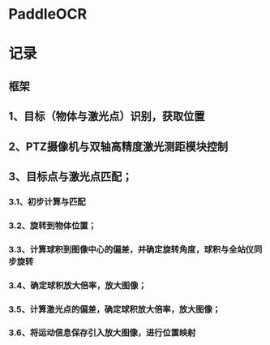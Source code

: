 # PaddleOCR
# 记录

## 框架

## 1、目标（物体与激光点）识别，获取位置
## 2、PTZ摄像机与双轴高精度激光测距模块控制
## 3、目标点与激光点匹配；
### 3.1、初步计算与匹配
### 3.2、旋转到物体位置；
### 3.3、计算球积到图像中心的偏差，并确定旋转角度，球积与全站仪同步旋转
### 3.4、确定球积放大倍率，放大图像；
### 3.5、计算激光点的偏差，确定球积放大倍率，放大图像；
### 3.6、将运动信息保存引入放大图像，进行位置映射